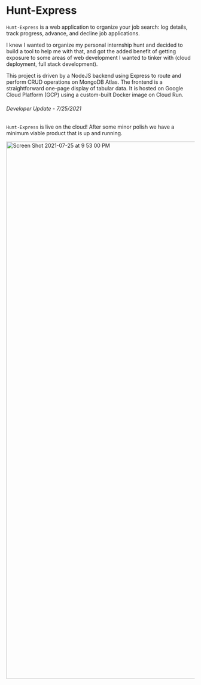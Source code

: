 # Hunt-Express

`Hunt-Express` is a web application to organize your job search: log details, track progress, advance, and decline job applications.

I knew I wanted to organize my personal internship hunt and decided to build a tool to help me with that, and got the added benefit of getting exposure to some areas of web development I wanted to tinker with (cloud deployment, full stack development).

This project is driven by a NodeJS backend using Express to route and perform CRUD operations on MongoDB Atlas. 
The frontend is a straightforward one-page display of tabular data. 
It is hosted on Google Cloud Platform (GCP) using a custom-built Docker image on Cloud Run. 

###### Developer Update - 7/25/2021

`Hunt-Express` is live on the cloud! After some minor polish we have a minimum viable product that is up and running. 

<img width="1437" alt="Screen Shot 2021-07-25 at 9 53 00 PM" src="https://user-images.githubusercontent.com/53810232/126935024-d9a9be56-d05e-46cd-a590-c83e2ce8e9e1.png">
